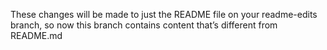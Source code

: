 These changes will be made to just the README file on your readme-edits branch,
so now this branch contains content that’s different from 
README.md
